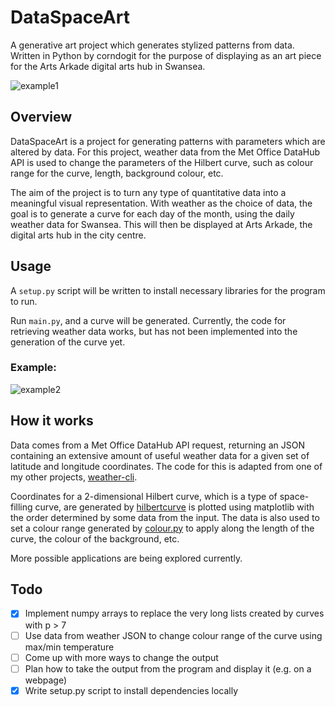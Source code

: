 # DataSpaceArt
A generative art project which generates stylized patterns from data. Written in Python by corndogit for the purpose of
displaying as an art piece for the Arts Arkade digital arts hub in Swansea.  

![example1](https://corndog.s-ul.eu/1ulBHaVN.png)  

## Overview
DataSpaceArt is a project for generating patterns with parameters which are altered by data. For this project, weather 
data from the Met Office DataHub API is used to change the parameters of the Hilbert curve, such as colour range for the curve,
length, background colour, etc.    

The aim of the project is to turn any type of quantitative data into a meaningful visual representation. With weather as
the choice of data, the goal is to generate a curve for each day of the month, using the daily weather data for Swansea.
This will then be displayed at Arts Arkade, the digital arts hub in the city centre.  

## Usage  
A `setup.py` script will be written to install necessary libraries for the program to run.  

Run `main.py`, and a curve will be generated. Currently, the code for retrieving weather data works, but has not been
implemented into the generation of the curve yet.

### Example:  

![example2](https://cdn.discordapp.com/attachments/448112559548268565/982357276864180255/pycharm64_LpY50F8oAb.png)

## How it works  
Data comes from a Met Office DataHub API request, returning an JSON containing an extensive
amount of useful weather data for a given set of latitude and longitude coordinates. The code for this is adapted from
one of my other projects, [weather-cli](https://github.com/corndogit/weather-cli).  

Coordinates for a 2-dimensional Hilbert curve, which is a type of space-filling curve, are generated by 
[hilbertcurve](https://github.com/galtay/hilbertcurve) is plotted using matplotlib with the order determined by some data from 
the input. The data is also used to set a colour range generated by [colour.py](https://github.com/vaab/colour) 
to apply along the length of the curve, the colour of the background, etc.  

More possible applications are being explored currently.
## Todo
- [x] Implement numpy arrays to replace the very long lists created by curves with p > 7
- [ ] Use data from weather JSON to change colour range of the curve using max/min temperature 
- [ ] Come up with more ways to change the output 
- [ ] Plan how to take the output from the program and display it (e.g. on a webpage)
- [x] Write setup.py script to install dependencies locally

